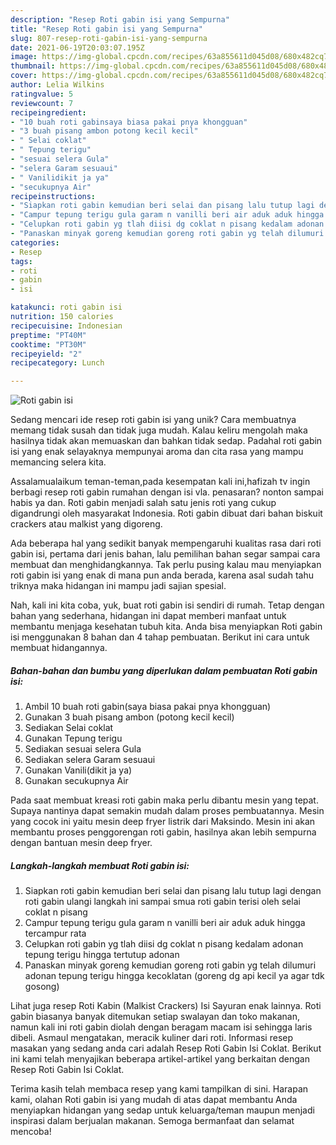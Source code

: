 ```yaml
---
description: "Resep Roti gabin isi yang Sempurna"
title: "Resep Roti gabin isi yang Sempurna"
slug: 807-resep-roti-gabin-isi-yang-sempurna
date: 2021-06-19T20:03:07.195Z
image: https://img-global.cpcdn.com/recipes/63a855611d045d08/680x482cq70/roti-gabin-isi-foto-resep-utama.jpg
thumbnail: https://img-global.cpcdn.com/recipes/63a855611d045d08/680x482cq70/roti-gabin-isi-foto-resep-utama.jpg
cover: https://img-global.cpcdn.com/recipes/63a855611d045d08/680x482cq70/roti-gabin-isi-foto-resep-utama.jpg
author: Lelia Wilkins
ratingvalue: 5
reviewcount: 7
recipeingredient:
- "10 buah roti gabinsaya biasa pakai pnya khongguan"
- "3 buah pisang ambon potong kecil kecil"
- " Selai coklat"
- " Tepung terigu"
- "sesuai selera Gula"
- "selera Garam sesuaui"
- " Vanilidikit ja ya"
- "secukupnya Air"
recipeinstructions:
- "Siapkan roti gabin kemudian beri selai dan pisang lalu tutup lagi dengan roti gabin ulangi langkah ini sampai smua roti gabin terisi oleh selai coklat n pisang"
- "Campur tepung terigu gula garam n vanilli beri air aduk aduk hingga tercampur rata"
- "Celupkan roti gabin yg tlah diisi dg coklat n pisang kedalam adonan tepung terigu hingga tertutup adonan"
- "Panaskan minyak goreng kemudian goreng roti gabin yg telah dilumuri adonan tepung terigu hingga kecoklatan (goreng dg api kecil ya agar tdk gosong)"
categories:
- Resep
tags:
- roti
- gabin
- isi

katakunci: roti gabin isi 
nutrition: 150 calories
recipecuisine: Indonesian
preptime: "PT40M"
cooktime: "PT30M"
recipeyield: "2"
recipecategory: Lunch

---
```



![Roti gabin isi](https://img-global.cpcdn.com/recipes/63a855611d045d08/680x482cq70/roti-gabin-isi-foto-resep-utama.jpg)

Sedang mencari ide resep roti gabin isi yang unik? Cara membuatnya memang tidak susah dan tidak juga mudah. Kalau keliru mengolah maka hasilnya tidak akan memuaskan dan bahkan tidak sedap. Padahal roti gabin isi yang enak selayaknya mempunyai aroma dan cita rasa yang mampu memancing selera kita.

Assalamualaikum teman-teman,pada kesempatan kali ini,hafizah tv ingin berbagi resep roti gabin rumahan dengan isi vla. penasaran? nonton sampai habis ya dan. Roti gabin menjadi salah satu jenis roti yang cukup digandrungi oleh masyarakat Indonesia. Roti gabin dibuat dari bahan biskuit crackers atau malkist yang digoreng.

Ada beberapa hal yang sedikit banyak mempengaruhi kualitas rasa dari roti gabin isi, pertama dari jenis bahan, lalu pemilihan bahan segar sampai cara membuat dan menghidangkannya. Tak perlu pusing kalau mau menyiapkan roti gabin isi yang enak di mana pun anda berada, karena asal sudah tahu triknya maka hidangan ini mampu jadi sajian spesial.


Nah, kali ini kita coba, yuk, buat roti gabin isi sendiri di rumah. Tetap dengan bahan yang sederhana, hidangan ini dapat memberi manfaat untuk membantu menjaga kesehatan tubuh kita. Anda bisa menyiapkan Roti gabin isi menggunakan 8 bahan dan 4 tahap pembuatan. Berikut ini cara untuk membuat hidangannya.

<!--inarticleads1-->

##### Bahan-bahan dan bumbu yang diperlukan dalam pembuatan Roti gabin isi:

1. Ambil 10 buah roti gabin(saya biasa pakai pnya khongguan)
1. Gunakan 3 buah pisang ambon (potong kecil kecil)
1. Sediakan  Selai coklat
1. Gunakan  Tepung terigu
1. Sediakan sesuai selera Gula
1. Sediakan selera Garam sesuaui
1. Gunakan  Vanili(dikit ja ya)
1. Gunakan secukupnya Air


Pada saat membuat kreasi roti gabin maka perlu dibantu mesin yang tepat. Supaya nantinya dapat semakin mudah dalam proses pembuatannya. Mesin yang cocok ini yaitu mesin deep fryer listrik dari Maksindo. Mesin ini akan membantu proses penggorengan roti gabin, hasilnya akan lebih sempurna dengan bantuan mesin deep fryer. 

<!--inarticleads2-->

##### Langkah-langkah membuat Roti gabin isi:

1. Siapkan roti gabin kemudian beri selai dan pisang lalu tutup lagi dengan roti gabin ulangi langkah ini sampai smua roti gabin terisi oleh selai coklat n pisang
1. Campur tepung terigu gula garam n vanilli beri air aduk aduk hingga tercampur rata
1. Celupkan roti gabin yg tlah diisi dg coklat n pisang kedalam adonan tepung terigu hingga tertutup adonan
1. Panaskan minyak goreng kemudian goreng roti gabin yg telah dilumuri adonan tepung terigu hingga kecoklatan (goreng dg api kecil ya agar tdk gosong)


Lihat juga resep Roti Kabin (Malkist Crackers) Isi Sayuran enak lainnya. Roti gabin biasanya banyak ditemukan setiap swalayan dan toko makanan, namun kali ini roti gabin diolah dengan beragam macam isi sehingga laris dibeli. Asmaul mengatakan, meracik kuliner dari roti. Informasi resep masakan yang sedang anda cari adalah Resep Roti Gabin Isi Coklat. Berikut ini kami telah menyajikan beberapa artikel-artikel yang berkaitan dengan Resep Roti Gabin Isi Coklat. 

Terima kasih telah membaca resep yang kami tampilkan di sini. Harapan kami, olahan Roti gabin isi yang mudah di atas dapat membantu Anda menyiapkan hidangan yang sedap untuk keluarga/teman maupun menjadi inspirasi dalam berjualan makanan. Semoga bermanfaat dan selamat mencoba!
